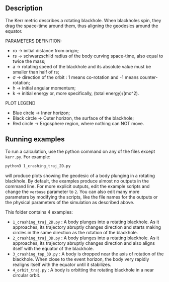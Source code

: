 ## Description
The Kerr metric describes a rotating blackhole. When blackholes spin, they drag the space-time around them, thus aligning the geodesics around the equator.

PARAMETERS DEFINITION:
- ro -> initial distance from origin;
- rs -> schwarzschild radius of the body curving space-time, also equal to twice the mass;
- a  -> rotating speed of the blackhole and its absolute value must be smaller than half of rs;
- σ  -> direction of the orbit : 1 means co-rotation and -1 means counter-rotation;
- h  -> initial angular momentum;
- k  -> initial energy or, more specifically, (total energy)/(mc^2).

PLOT LEGEND
- Blue circle -> Inner horizon;
- Black circle -> Outer horizon, the surface of the blackhole;
- Red circle -> Ergosphere region, where nothing can NOT move.

## Running examples
To run a calculation, use the python command on any of the files except `kerr.py`. For example:
```bash
python3 1_crashing_traj_2D.py
```
will produce plots showing the geodesic of a body plunging in a rotating blackhole. By default, the examples produce almost no outputs in the command line. For more explicit outputs, edit the example scripts and change the `verbose` parameter to `2`. You can also edit many more parameters by modifying the scripts, like the file names for the outputs or the physical parameters of the simulation as described above.

This folder contains 4 examples:
- `1_crashing_traj_2D.py` : A body plunges into a rotating blackhole. As it approaches, its trajectory abruptly changes direction and starts making circles in the same direction as the rotation of the blackhole.
- `2_crashing_traj_3D.py` : A body plunges into a rotating blackhole. As it approaches, its trajectory abruptly changes direction and also aligns itself with the equator of the blackhole.
- `3_crashing_top_3D.py` : A body is dropped near the axis of rotation of the blackhole. When close to the event horizon, the body very rapidly realigns itself with the equator until it stabilizes.
- `4_orbit_traj.py` : A body is orbitting the rotating blackhole in a near circular orbit.
